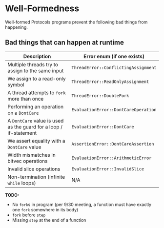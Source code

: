 # Well-Formedness

Well-formed Protocols programs prevent the following bad things from happening.

## Bad things that can happen at runtime

| **Description**                                                   | **Error enum** (if one exists)       |
|-------------------------------------------------------------------|--------------------------------------|
| Multiple threads try to assign to the same input                  | `ThreadError::ConflictingAssignment` |
| We assign to a read-only symbol                                   | `ThreadError::ReadOnlyAssignment`    |
| A thread attempts to `fork` more than once                        | `ThreadError::DoubleFork`            |
| Performing an operation on a `DontCare`                           | `EvaluationError::DontCareOperation` |
| A `DontCare` value is used as the guard for a loop / if-statement | `EvaluationError::DontCare`          |
| We assert equality with a `DontCare` value                        | `AssertionError::DontCareAssertion`  |
| Width mismatches in bitvec operations                             | `EvaluationError::ArithmeticError`   |
| Invalid slice operations                                          | `EvaluationError::InvalidSlice`      |
| Non-termination (infinite `while` loops)                          | N/A                                  |

**TODO:**
- No `fork`s in program (per 9/30 meeting, a function must have exactly one `fork` somewhere in its body)
- `fork` before `step`
- Missing `step` at the end of a function
